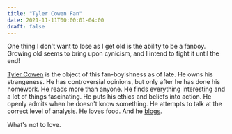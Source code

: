 ```yaml
---
title: "Tyler Cowen Fan"
date: 2021-11-11T00:00:01-04:00
draft: false
---
```


One thing I don't want to lose as I get old is the ability to be a fanboy. Growing old seems to bring upon cynicism, and I intend to fight it until the end!

[Tyler Cowen](https://en.wikipedia.org/wiki/Tyler_Cowen) is the object of this fan-boyishness as of late. He owns his strangeness. He has controversial opinions, but only after he has done his homework. He reads more than anyone. He finds everything interesting and a lot of things fascinating. He puts his ethics and beliefs into action. He openly admits when he doesn't know something. He attempts to talk at the correct level of analysis. He loves food. And he [blogs](https://marginalrevolution.com/).

What's not to love. 
